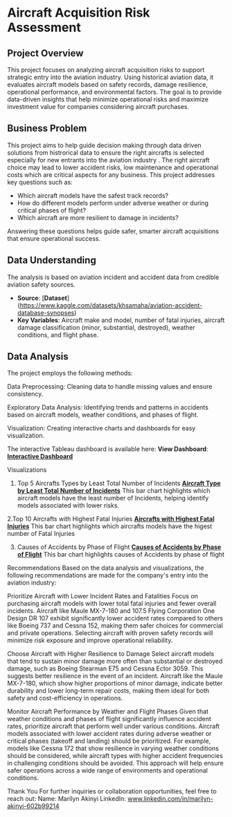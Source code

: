 # Aircraft Acquisition Risk Assessment

## Project Overview  
This project focuses on analyzing aircraft acquisition risks to support strategic entry into the aviation industry. Using historical aviation data, it evaluates aircraft models based on safety records, damage resilience, operational performance, and environmental factors. The goal is to provide data-driven insights that help minimize operational risks and maximize investment value for companies considering aircraft purchases.

## Business Problem  
This project aims to help guide decision making through data driven solutions from histrorical data to ensure the right aircrafts is selected especially for new entrants into the aviation industry . The right aircraft choice may lead to lower accident risks, low maintenance and operational costs which are critical aspects for any business.
 This project addresses key questions such as:  
- Which aircraft models have the safest track records?  
- How do different models perform under adverse weather or during critical phases of flight?  
- Which aircraft are more resilient to damage in incidents?  

Answering these questions helps guide safer, smarter aircraft acquisitions that ensure operational success.

## Data Understanding  
The analysis is based on aviation incident and accident data from credible aviation safety sources.  
- **Source**: [**Dataset**] (https://www.kaggle.com/datasets/khsamaha/aviation-accident-database-synopses) 
- **Key Variables**: Aircraft make and model, number of fatal injuries, aircraft damage classification (minor, substantial, destroyed), weather conditions, and flight phase.

## Data Analysis
The project employs the following methods:

Data Preprocessing: Cleaning data to handle missing values and ensure consistency.

Exploratory Data Analysis: Identifying trends and patterns in accidents based on aircraft models, weather conditions, and phases of flight.

Visualization: Creating interactive charts and dashboards for easy visualization.

The interactive Tableau dashboard is available here:
**View Dashboard**: [**Interactive Dashboard**](https://public.tableau.com/views/AviationRiskAnalysis_17458615345620/Dashboard1?:language=en-US&publish=yes&:sid=&:redirect=auth&:display_count=n&:origin=viz_share_link)

Visualizations
1. Top 5 Aircrafts Types by Least Total Number of Incidents
[**Aircraft Type by Least Total Number of Incidents**](Visualizations\bargraph4.png)
This bar chart highlights which aircraft models have the least number of Incidents, helping identify models associated with lower risks.

2.Top 10 Aircrafts with Highest Fatal Injuries
[**Aircrafts with Highest Fatal Injuries**](Visualizations\bargraph.png)
This bar chart highlights which aircrafts models have the higest number of Fatal Injuries

3. Causes of Accidents by Phase of Flight
[**Causes of Accidents by Phase of Flight**](Visualizations\bargraph7.png)
This bar chart highlights causes of Accidents by phase of flight

Recommendations
Based on the data analysis and visualizations, the following recommendations are made for the company's entry into the aviation industry:

Prioritize Aircraft with Lower Incident Rates and Fatalities
Focus on purchasing aircraft models with lower total fatal injuries and fewer overall incidents. Aircraft like Maule MX-7-180 and 107.5 Flying Corporation One Design DR 107 exhibit significantly lower accident rates compared to others like Boeing 737 and Cessna 152, making them safer choices for commercial and private operations. Selecting aircraft with proven safety records will minimize risk exposure and improve operational reliability.

Choose Aircraft with Higher Resilience to Damage
Select aircraft models that tend to sustain minor damage more often than substantial or destroyed damage, such as Boeing Stearman E75 and Cessna Ector 3059. This suggests better resilience in the event of an incident. Aircraft like the Maule MX-7-180, which show higher proportions of minor damage, indicate better durability and lower long-term repair costs, making them ideal for both safety and cost-efficiency in operations.

Monitor Aircraft Performance by Weather and Flight Phases
Given that weather conditions and phases of flight significantly influence accident rates, prioritize aircraft that perform well under various conditions. Aircraft models associated with lower accident rates during adverse weather or critical phases (takeoff and landing) should be prioritized. For example, models like Cessna 172 that show resilience in varying weather conditions should be considered, while aircraft types with higher accident frequencies in challenging conditions should be avoided. This approach will help ensure safer operations across a wide range of environments and operational conditions.


Thank You
For further inquiries or collaboration opportunities, feel free to reach out:
Name: Marilyn Akinyi
LinkedIn: www.linkedin.com/in/marilyn-akinyi-602b99214

